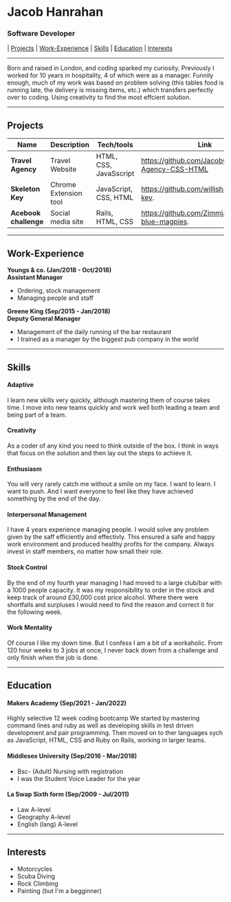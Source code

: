 # Jacob Hanrahan
### Software Developer

| [Projects](#projects) | [Work-Experience](#work-experience) | [Skills](#skills) | [Education](#education) | [Interests](#interests) 
***
Born and raised in London, and coding sparked my curiosity. Previously I worked for 10 years in hospitality, 4 of which were as a manager. Funnily enough, much of my work was based on problem solving (this tables food is running late, the delivery is missing items, etc.) which transfers perfectly over to coding. Using creativity to find the most effcient solution.
***
## <a name="projects">Projects</a>

| Name                             | Description                  | Tech/tools            | Link                                               |
| ----------------------------     | ------------------------     | ----------------------|----------------------------------------------------|
| **Travel Agency**                | Travel Website               | HTML, CSS, JavaSscript| https://github.com/JacobCH93/Travel-Agency-CSS-HTML|
| **Skeleton Key**                 | Chrome Extension tool        | JavaScript, CSS, HTML | https://github.com/willjshark/skeleton-key.        |
| **Acebook challenge**            | Social media site            | Rails, HTML, CSS      | https://github.com/Zimmja/acebook-blue-magpies.    |

***
## <a name="work-experience">Work-Experience</a>

**Youngs & co. (Jan/2018  - Oct/2018)  
Assistant Manager**
- Ordering, stock management
- Managing people and staff

**Greene King (Sep/2015 - Jan/2018)  
Deputy General Manager**
- Management of the daily running of the bar restaurant
- I trained as a manager by the biggest pub company in the world
***
## <a name="skills">Skills</a>

#### Adaptive
I learn new skills very quickly, although mastering them of course takes time. I move into new teams quickly and work well both leading a team and being part of a team.

#### Creativity
As a coder of any kind you need to think outside of the box. I think in ways that focus on the solution and then lay out the steps to achieve it.

#### Enthusiasm
You will very rarely catch me without a smile on my face. I want to learn. I want to push. And I want everyone to feel like they have achieved something by the end of the day. 

#### Interpersonal Management
I have 4 years experience managing people. I would solve any problem given by the saff efficiently and effectivly. This ensured a safe and happy work environment and produced healthy profits for the company. Always invest in staff members, no matter how small their role.

#### Stock Control
By the end of my fourth year managing I had moved to a large club/bar with a 1000 people capacity. It was my responsibility to order in the stock and keep track of around £30,000 cost price alcohol. Where there were shortfalls and surpluses I would need to find the reason and correct it for the following week.

#### Work Mentality
Of course I like my down time. But I confess I am a bit of a workaholic. From 120 hour weeks to 3 jobs at once, I never back down from a challenge and only finish when the job is done.

***
## <a name="education">Education</a>

#### Makers Academy (Sep/2021 - Jan/2022)
Highly selective 12 week coding bootcamp
We started by mastering command lines and ruby as well as developing skills in test driven development and pair programming. Then moved on to ther languages sych as JavaScript, HTML, CSS and Ruby on Rails, working in larger teams.

#### Middlesex University (Sep/2016 - Mar/2018)
- Bsc- (Adult) Nursing with registration
- I was the Student Voice Leader for the year
#### La Swap Sixth form (Sep/2009 - Jul/2011)
- Law A-level
- Geography A-level
- English (lang) A-level

***
## <a name="interests">Interests</a>
- Motorcycles
- Scuba Diving
- Rock Climbing
- Painting (but I'm a begginner)
